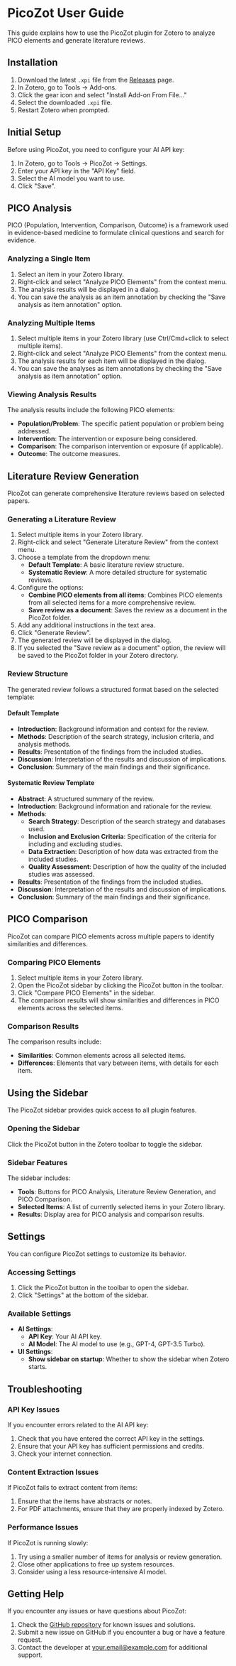 # PicoZot User Guide

This guide explains how to use the PicoZot plugin for Zotero to analyze PICO elements and generate literature reviews.

## Installation

1. Download the latest `.xpi` file from the [Releases](https://github.com/radionest/picozot/releases) page.
2. In Zotero, go to Tools → Add-ons.
3. Click the gear icon and select "Install Add-on From File..."
4. Select the downloaded `.xpi` file.
5. Restart Zotero when prompted.

## Initial Setup

Before using PicoZot, you need to configure your AI API key:

1. In Zotero, go to Tools → PicoZot → Settings.
2. Enter your API key in the "API Key" field.
3. Select the AI model you want to use.
4. Click "Save".

## PICO Analysis

PICO (Population, Intervention, Comparison, Outcome) is a framework used in evidence-based medicine to formulate clinical questions and search for evidence.

### Analyzing a Single Item

1. Select an item in your Zotero library.
2. Right-click and select "Analyze PICO Elements" from the context menu.
3. The analysis results will be displayed in a dialog.
4. You can save the analysis as an item annotation by checking the "Save analysis as item annotation" option.

### Analyzing Multiple Items

1. Select multiple items in your Zotero library (use Ctrl/Cmd+click to select multiple items).
2. Right-click and select "Analyze PICO Elements" from the context menu.
3. The analysis results for each item will be displayed in the dialog.
4. You can save the analyses as item annotations by checking the "Save analysis as item annotation" option.

### Viewing Analysis Results

The analysis results include the following PICO elements:

- **Population/Problem**: The specific patient population or problem being addressed.
- **Intervention**: The intervention or exposure being considered.
- **Comparison**: The comparison intervention or exposure (if applicable).
- **Outcome**: The outcome measures.

## Literature Review Generation

PicoZot can generate comprehensive literature reviews based on selected papers.

### Generating a Literature Review

1. Select multiple items in your Zotero library.
2. Right-click and select "Generate Literature Review" from the context menu.
3. Choose a template from the dropdown menu:
   - **Default Template**: A basic literature review structure.
   - **Systematic Review**: A more detailed structure for systematic reviews.
4. Configure the options:
   - **Combine PICO elements from all items**: Combines PICO elements from all selected items for a more comprehensive review.
   - **Save review as a document**: Saves the review as a document in the PicoZot folder.
5. Add any additional instructions in the text area.
6. Click "Generate Review".
7. The generated review will be displayed in the dialog.
8. If you selected the "Save review as a document" option, the review will be saved to the PicoZot folder in your Zotero directory.

### Review Structure

The generated review follows a structured format based on the selected template:

#### Default Template

- **Introduction**: Background information and context for the review.
- **Methods**: Description of the search strategy, inclusion criteria, and analysis methods.
- **Results**: Presentation of the findings from the included studies.
- **Discussion**: Interpretation of the results and discussion of implications.
- **Conclusion**: Summary of the main findings and their significance.

#### Systematic Review Template

- **Abstract**: A structured summary of the review.
- **Introduction**: Background information and rationale for the review.
- **Methods**:
  - **Search Strategy**: Description of the search strategy and databases used.
  - **Inclusion and Exclusion Criteria**: Specification of the criteria for including and excluding studies.
  - **Data Extraction**: Description of how data was extracted from the included studies.
  - **Quality Assessment**: Description of how the quality of the included studies was assessed.
- **Results**: Presentation of the findings from the included studies.
- **Discussion**: Interpretation of the results and discussion of implications.
- **Conclusion**: Summary of the main findings and their significance.

## PICO Comparison

PicoZot can compare PICO elements across multiple papers to identify similarities and differences.

### Comparing PICO Elements

1. Select multiple items in your Zotero library.
2. Open the PicoZot sidebar by clicking the PicoZot button in the toolbar.
3. Click "Compare PICO Elements" in the sidebar.
4. The comparison results will show similarities and differences in PICO elements across the selected items.

### Comparison Results

The comparison results include:

- **Similarities**: Common elements across all selected items.
- **Differences**: Elements that vary between items, with details for each item.

## Using the Sidebar

The PicoZot sidebar provides quick access to all plugin features.

### Opening the Sidebar

Click the PicoZot button in the Zotero toolbar to toggle the sidebar.

### Sidebar Features

The sidebar includes:

- **Tools**: Buttons for PICO Analysis, Literature Review Generation, and PICO Comparison.
- **Selected Items**: A list of currently selected items in your Zotero library.
- **Results**: Display area for PICO analysis and comparison results.

## Settings

You can configure PicoZot settings to customize its behavior.

### Accessing Settings

1. Click the PicoZot button in the toolbar to open the sidebar.
2. Click "Settings" at the bottom of the sidebar.

### Available Settings

- **AI Settings**:
  - **API Key**: Your AI API key.
  - **AI Model**: The AI model to use (e.g., GPT-4, GPT-3.5 Turbo).
- **UI Settings**:
  - **Show sidebar on startup**: Whether to show the sidebar when Zotero starts.

## Troubleshooting

### API Key Issues

If you encounter errors related to the AI API key:

1. Check that you have entered the correct API key in the settings.
2. Ensure that your API key has sufficient permissions and credits.
3. Check your internet connection.

### Content Extraction Issues

If PicoZot fails to extract content from items:

1. Ensure that the items have abstracts or notes.
2. For PDF attachments, ensure that they are properly indexed by Zotero.

### Performance Issues

If PicoZot is running slowly:

1. Try using a smaller number of items for analysis or review generation.
2. Close other applications to free up system resources.
3. Consider using a less resource-intensive AI model.

## Getting Help

If you encounter any issues or have questions about PicoZot:

1. Check the [GitHub repository](https://github.com/radionest/picozot) for known issues and solutions.
2. Submit a new issue on GitHub if you encounter a bug or have a feature request.
3. Contact the developer at [your.email@example.com](mailto:your.email@example.com) for additional support.
